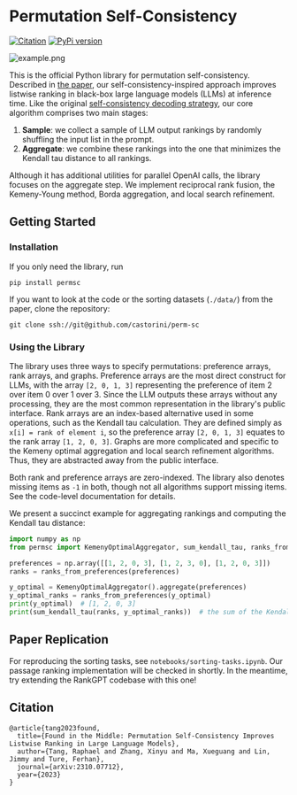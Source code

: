 # Permutation Self-Consistency
[![Citation](https://img.shields.io/badge/Citation-arXiv-orange.svg)](https://github.com/castorini/perm-sc#citation) [![PyPi version](https://badgen.net/pypi/v/permsc?color=blue)](https://pypi.org/project/permsc)

![example.png](example.png)

This is the official Python library for permutation self-consistency.
Described in [the paper](https://arxiv.org/abs/2310.07712), our self-consistency-inspired approach improves
listwise ranking in black-box large language models (LLMs) at inference time.
Like the original [self-consistency decoding strategy](https://research.google/pubs/pub52081/), our core algorithm
comprises two main stages:
1. **Sample**: we collect a sample of LLM output rankings by randomly shuffling the input list in the prompt. 
2. **Aggregate**: we combine these rankings into the one that minimizes the Kendall tau distance to all rankings.

Although it has additional utilities for parallel OpenAI calls, the library focuses on the aggregate step. We
implement reciprocal rank fusion, the Kemeny-Young method, Borda aggregation, and local search refinement.

## Getting Started

### Installation
If you only need the library, run
```
pip install permsc
```

If you want to look at the code or the sorting datasets (`./data/`) from the paper, clone the repository:
```
git clone ssh://git@github.com/castorini/perm-sc
```

### Using the Library
The library uses three ways to specify permutations: preference arrays, rank arrays,
and graphs. Preference arrays are the most direct construct for LLMs, with the array 
`[2, 0, 1, 3]` representing the preference of item 2 over item 0 over 1 over 3.
Since the LLM outputs these arrays without any processing, they are the most common
representation in the library's public interface. Rank arrays are an index-based alternative used in some operations, 
such as the Kendall tau calculation. They are defined simply as
`x[i] = rank of element i`, so the preference array `[2, 0, 1, 3]` equates to the rank array
`[1, 2, 0, 3]`. Graphs are more complicated and specific to the Kemeny optimal aggregation
and local search refinement algorithms. Thus, they are abstracted away from the public interface.

Both rank and preference arrays are zero-indexed. The library also denotes missing items
as `-1` in both, though not all algorithms support missing items. See the code-level documentation
for details.

We present a succinct example for aggregating rankings and computing the Kendall tau distance:
```python
import numpy as np
from permsc import KemenyOptimalAggregator, sum_kendall_tau, ranks_from_preferences

preferences = np.array([[1, 2, 0, 3], [1, 2, 3, 0], [1, 2, 0, 3]])
ranks = ranks_from_preferences(preferences)

y_optimal = KemenyOptimalAggregator().aggregate(preferences)
y_optimal_ranks = ranks_from_preferences(y_optimal)
print(y_optimal)  # [1, 2, 0, 3]
print(sum_kendall_tau(ranks, y_optimal_ranks))  # the sum of the Kendall tau distances
```

## Paper Replication

For reproducing the sorting tasks, see `notebooks/sorting-tasks.ipynb`. Our passage ranking
implementation will be checked in shortly. In the meantime, try extending the RankGPT
codebase with this one!

## Citation
```
@article{tang2023found,
  title={Found in the Middle: Permutation Self-Consistency Improves Listwise Ranking in Large Language Models},
  author={Tang, Raphael and Zhang, Xinyu and Ma, Xueguang and Lin, Jimmy and Ture, Ferhan},
  journal={arXiv:2310.07712},
  year={2023}
}
```
